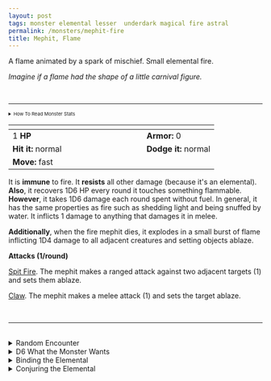```yaml
---
layout: post
tags: monster elemental lesser  underdark magical fire astral
permalink: /monsters/mephit-fire
title: Mephit, Flame
---
```


A flame animated by a spark of mischief. Small elemental fire.

_Imagine if a flame had the shape of a little carnival figure._

<br>

---
<details markdown="1">
<summary style="font-size: calc(100% / 1.5);">How To Read Monster Stats</summary>
<span style="font-size: calc(100% / 1.5);">**Armor** = damage reduction · **Easy/Normal/Hard** = roll above 10/15/20 to beat · **Slow/Normal/Fast** = roll above 10/15/20 to beat</span>
</details>


|  <span style="display: inline-block; width:250px"></span>  |  |
| -------- | --------|
| 1 **HP** | **Armor:** 0  |
| **Hit it:** normal | **Dodge it:** normal |
| **Move:** fast   |   | 

It is **immune** to fire. 
It **resists** all other damage (because it's an elemental).
**Also**, it recovers 1D6 HP every round it touches something flammable.
**However**, it takes 1D6 damage each round spent without fuel. In general, it has the same properties as fire such as shedding light and being snuffed by water. It inflicts 1 damage to anything that damages it in melee.

**Additionally**, when the fire mephit dies, it explodes in a small burst of flame inflicting 1D4 damage to all adjacent creatures and setting objects ablaze.

**Attacks (1/round)**

<ins>Spit Fire</ins>. The mephit makes a ranged attack against two adjacent targets (1) and sets them ablaze.

<ins>Claw</ins>. The mephit makes a melee attack (1) and sets the target ablaze.

<br>

---

<br>

<details markdown="1">
<summary>Random Encounter</summary>

1. **Monster:** 1D8 fire mephits
1. **Lair:** A giant brasero burning with elemental flames. <br>    &nbsp; OR <br>    **Omen:** Cackling sounds and burnt smell.
1. **Spoor:** Everything is on fire!
1. **Tracks:** A trail of burnt objects.
1. **Trace:** [rumor] A powerful creature of fire has sent its agents in the area.
1. **Trace:** A message in ignan burned on a surface.
</details>

<details markdown="1">
<summary>D6 What the Monster Wants</summary>

1. Deliver an important message from their master.
1. Fight! But not to the death, and fairly.
1. Cleaning (burning) the area for the arrival of their fiery master.
1. Hiding from their master, they don't want to work.
1. They are newly born, they are very curious.
1. Get some information for their fiery master.
</details>

<details markdown="1">
<summary>Binding the Elemental</summary>

You gain a [Spell Dice](https://saltygoo.github.io/class/magic-user#spells), one Doom Point and ...

1. ... every flammable item on you burns.
1. ... your words are replaced by 1'' fire mephits that mime them before being snuffed.
1. ... your hair is replaced by flames (they don't burn you).
1. ... each time you rest, one thing on you is stolen by a flame mephit and brought to the plane of fire.
1. ... water burns you.
1. ... the spell word *Flame*.

If you roll a catastrophe, the elemental is released.
</details>

<details markdown="1">
<summary>Conjuring the Elemental</summary>

If you know the spell [Conjure](https://saltygoo.github.io/2020/11/12/conjure/), you can alter it in such a way for a minimum of 1 Spell Dice:

**Conjure Fire Mephit** <br>
R: self 

When casting the spell you must prepare a message with up to [sum] words. [sum] fire mephits are then summoned and will each deliver one word of your message to whoever it is intended to, across any plane. The message will be delivered in the most passionate and destructive way possible.

</details>

